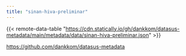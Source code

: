 ```yaml
---
title: "sinan-hiva-preliminar"
---
```


{{< remote-data-table "https://cdn.statically.io/gh/dankkom/datasus-metadata/main/metadata/data/sinan-hiva-preliminar.json" >}}

https://github.com/dankkom/datasus-metadata
